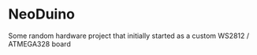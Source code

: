 # NeoDuino
Some random hardware project that initially started as a custom WS2812 / ATMEGA328 board
